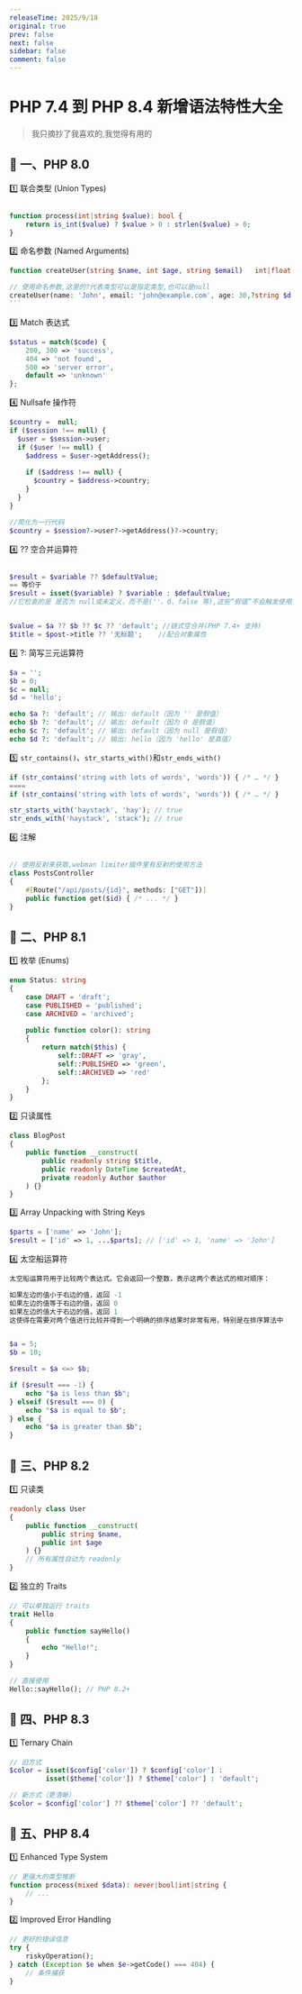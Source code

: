 ```yaml
---
releaseTime: 2025/9/18
original: true
prev: false
next: false
sidebar: false
comment: false  
---
```


# PHP 7.4 到 PHP 8.4 新增语法特性大全
> 我只摘抄了我喜欢的,我觉得有用的
> 

## 📌 一、PHP 8.0
1️⃣ 联合类型 (Union Types)
``` php

function process(int|string $value): bool {
    return is_int($value) ? $value > 0 : strlen($value) > 0;
}


``` 
2️⃣ 命名参数 (Named Arguments)
```` php
function createUser(string $name, int $age, string $email)   int|float { /* ... */ }

// 使用命名参数,这里的?代表类型可以是指定类型,也可以是null
createUser(name: 'John', email: 'john@example.com', age: 30,?string $d = null);
```
````

3️⃣ Match 表达式
```` php
$status = match($code) {
    200, 300 => 'success',
    404 => 'not found',
    500 => 'server error',
    default => 'unknown'
};
````

4️⃣ Nullsafe 操作符
```` php
$country =  null;
if ($session !== null) {
  $user = $session->user;
  if ($user !== null) {
    $address = $user->getAddress();
 
    if ($address !== null) {
      $country = $address->country;
    }
  }
}

//简化为一行代码
$country = $session?->user?->getAddress()?->country;
````

4️⃣ ?? 空合并运算符
```` php

$result = $variable ?? $defaultValue;
== 等价于
$result = isset($variable) ? $variable : $defaultValue;
//它检查的是 是否为 null或未定义，而不是(''、0、false 等),这些“假值”不会触发使用默认值！


$value = $a ?? $b ?? $c ?? 'default'; //链式空合并(PHP 7.4+ 支持)
$title = $post->title ?? '无标题';    //配合对象属性

````

4️⃣ ?: 简写三元运算符
```` php
$a = '';
$b = 0;
$c = null;
$d = 'hello';

echo $a ?: 'default'; // 输出: default（因为 '' 是假值）
echo $b ?: 'default'; // 输出: default（因为 0 是假值）
echo $c ?: 'default'; // 输出: default（因为 null 是假值）
echo $d ?: 'default'; // 输出: hello（因为 'hello' 是真值）
````


5️⃣ `str_contains()`、`str_starts_with()`和`str_ends_with()`
```` php
if (str_contains('string with lots of words', 'words')) { /* … */ }
====
if (str_contains('string with lots of words', 'words')) { /* … */ }

str_starts_with('haystack', 'hay'); // true
str_ends_with('haystack', 'stack'); // true

````
6️⃣ 注解

```` php

// 使用反射来获取,webman limiter插件里有反射的使用方法
class PostsController
{
    #[Route("/api/posts/{id}", methods: ["GET"])]
    public function get($id) { /* ... */ }
}
````


## 📌 二、PHP 8.1

1️⃣ 枚举 (Enums)
```` php
enum Status: string 
{
    case DRAFT = 'draft';
    case PUBLISHED = 'published';
    case ARCHIVED = 'archived';
    
    public function color(): string 
    {
        return match($this) {
            self::DRAFT => 'gray',
            self::PUBLISHED => 'green',
            self::ARCHIVED => 'red'
        };
    }
}
```` 
2️⃣ 只读属性
```` php
class BlogPost 
{
    public function __construct(
        public readonly string $title,
        public readonly DateTime $createdAt,
        private readonly Author $author
    ) {}
}
````

3️⃣ Array Unpacking with String Keys
```` php
$parts = ['name' => 'John'];
$result = ['id' => 1, ...$parts]; // ['id' => 1, 'name' => 'John']
````
4️⃣ 太空船运算符
```` php
太空船运算符用于比较两个表达式。它会返回一个整数，表示这两个表达式的相对顺序：

如果左边的值小于右边的值，返回 -1
如果左边的值等于右边的值，返回 0
如果左边的值大于右边的值，返回 1
这使得在需要对两个值进行比较并得到一个明确的排序结果时非常有用，特别是在排序算法中


$a = 5;
$b = 10;

$result = $a <=> $b;

if ($result === -1) {
    echo "$a is less than $b";
} elseif ($result === 0) {
    echo "$a is equal to $b";
} else {
    echo "$a is greater than $b";
}
````
## 📌 三、PHP 8.2

1️⃣ 只读类
```` php
readonly class User 
{
    public function __construct(
        public string $name,
        public int $age
    ) {}
    // 所有属性自动为 readonly
}
```` 
2️⃣ 独立的 Traits
```` php
// 可以单独运行 traits
trait Hello 
{
    public function sayHello() 
    {
        echo "Hello!";
    }
}

// 直接使用
Hello::sayHello(); // PHP 8.2+
````



## 📌 四、PHP 8.3

1️⃣ Ternary Chain
```` php
// 旧方式
$color = isset($config['color']) ? $config['color'] : 
         isset($theme['color']) ? $theme['color'] : 'default';

// 新方式（更清晰）
$color = $config['color'] ?? $theme['color'] ?? 'default';
```` 


## 📌 五、PHP 8.4

1️⃣ Enhanced Type System
```` php
// 更强大的类型推断
function process(mixed $data): never|bool|int|string {
    // ...
}
```` 
2️⃣  Improved Error Handling
```` php
// 更好的错误信息
try {
    riskyOperation();
} catch (Exception $e when $e->getCode() === 404) {
    // 条件捕获
}
````






